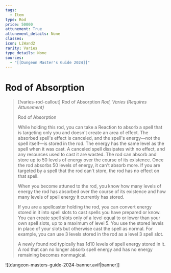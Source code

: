 ```yaml
---
tags:
  - Item
type: Rod
price: 50000
attunement: True
attunement_details: None
classes:
icon: LiWand2
rarity: Varies
type_details: None
sources: 
  - "[[Dungeon Master's Guide 2024]]"
---
```

# Rod of Absorption
>[!varies-rod-callout] Rod of Absorption
>_Rod, Varies (Requires Attunement)_
>
>Rod of Absorption
>
>While holding this rod, you can take a Reaction to absorb a spell that is targeting only you and doesn't create an area of effect. The absorbed spell's effect is canceled, and the spell's energy—not the spell itself—is stored in the rod. The energy has the same level as the spell when it was cast. A canceled spell dissipates with no effect, and any resources used to cast it are wasted. The rod can absorb and store up to 50 levels of energy over the course of its existence. Once the rod absorbs 50 levels of energy, it can't absorb more. If you are targeted by a spell that the rod can't store, the rod has no effect on that spell.
>
>When you become attuned to the rod, you know how many levels of energy the rod has absorbed over the course of its existence and how many levels of spell energy it currently has stored.
>
>If you are a spellcaster holding the rod, you can convert energy stored in it into spell slots to cast spells you have prepared or know. You can create spell slots only of a level equal to or lower than your own spell slots, up to a maximum of level 5. You use the stored levels in place of your slots but otherwise cast the spell as normal. For example, you can use 3 levels stored in the rod as a level 3 spell slot.
>
>A newly found rod typically has 1d10 levels of spell energy stored in it. A rod that can no longer absorb spell energy and has no energy remaining becomes nonmagical.
>


![[dungeon-masters-guide-2024-banner.avif|banner]]